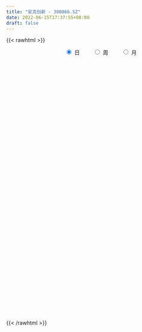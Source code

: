 ```yaml
---
title: "安克创新 - 300866.SZ"
date: 2022-06-15T17:37:55+08:00
draft: false
---
```

{{< rawhtml >}}
    <div style="text-align: center">
        <label style="padding: 1rem;"><input style="margin-right: .5rem" type="radio" name="period" value="D" checked onclick="period_change(this)">日</label>
        <label style="padding: 1rem;"><input style="margin-right: .5rem" type="radio" name="period" value="W" onclick="period_change(this)">周</label>
        <label style="padding: 1rem;"><input style="margin-right: .5rem" type="radio" name="period" value="M" onclick="period_change(this)">月</label>
    </div>
    <div id="chart" style="height: 700px;"></div> 
    <script type="text/javascript">
        const D_v = [217334.54,206199.91,153403.56,106706.2,97484.54,145919.21,87440.03,74354.96,55083.04,54997.67,69907.05,57528.98,47294.06,45687.73,67245.71,58110.73,64987.65,57448.47,83779.74,57881.64,34291.29,28653.77,18803.21,21162.31,21247.62,19975.01,21163.24,16828.45,20322.92,37080.43,23333.05,36520.8,24647.3,25271.97,25709.91,23288.71,18910.69,19501.39,19858.45,18155.44,22657.38,15358.81,22120.16,20905.58,25092.76,24857.01,24766.41,18026.41,21579.97,19132.42,32294.73,22739.65,26022.25,13609.77,19718.0,20040.67,15184.21,10450.82,9209.62,16193.12,9464.85,9330.1,9099.6,20596.11,17216.86,8303.25,8703.0,6765.06,4695.0,6732.8,8341.43,11127.69,7495.34,10655.95,6768.76,8538.0,10031.1,10721.49,10917.49,17086.95,9647.0,12082.57,19340.64,16925.35,21515.75,17047.49,9463.95,22494.7,18319.54,21067.0,20525.96,33294.91,15951.81,16678.69,18923.68,13919.77,13214.23,9061.27,7955.99,13253.98,14562.03,12039.0,10745.75,24881.14,14297.14,8886.03,10550.01,9810.27,10424.75,8490.86,9739.0,6565.41,4559.0,3846.02,6742.62,6202.63,5754.16,4215.98,8025.45,7431.15,20766.52,13724.31,7387.15,4440.57,10700.01,4260.3,5050.15,4412.81,9632.24,10455.98,8175.23,9066.56,8480.24,6853.81,5980.12,5380.78,7190.41,8027.79,9042.79,4720.46,7770.64,5803.8,9583.76,7407.88,7294.82,9804.53,10715.5,16530.05,9582.34,10469.4,8272.86,9015.48,7340.71,7189.9,8108.41,6270.28,4202.22,5162.87,8933.16,3790.96,4794.19,6102.0,4575.32,2922.91,6508.94,7170.18,5398.83,8018.41,12507.48,12285.23,6531.0,6758.04,6947.5,9000.61,5298.08,3061.0,6995.11,3129.0,3883.39,3801.51,5768.44,7806.17,10335.85,9992.22,7127.44,6309.6,6014.8,4429.56,5900.74,3648.02,3846.5,6038.8,8155.56,8633.34,8902.07,6768.02,13082.6,9021.55,7345.97,5185.2,6925.4,7746.46,11231.89,10775.44,12273.99,7964.18,10686.29,12296.04,18136.06,7619.06,9773.49,15868.99,8895.16,15410.57,17505.5,17064.96,11688.75,21690.51,29109.47,16879.72,9924.53,8140.81,12657.13,12487.29,11582.12,12729.9,12354.32,10231.67,9885.51,9146.38,9627.42,9162.21,9484.85,12253.51,18890.54,21212.3,12286.49,23314.88,20560.17,9914.96,7934.58,17618.02,23950.87,11691.07,18553.98,24064.01,16554.63,15998.35,20938.9,27862.6,25252.15,15416.71,17110.45,12550.89,11455.0,14137.05,10817.76,10743.83,17606.85,16850.0,17116.21,18457.17,10245.15,11178.66,14389.41,25833.03,19824.92,9835.29,11863.98,15987.84,12054.89,7809.68,11464.48,6723.0,8038.99,9025.39,5576.43,3846.63,5088.78,7448.97,5472.99,14926.59,12960.89,18142.31,35304.75,24595.6,22898.62,18624.68,9981.59,11325.11,21200.24,12761.39,8258.45,11327.3,15884.62,23737.74,19076.61,28846.21,19616.56,14094.38,48448.6,33730.65,50095.61,119234.33,72710.52,40490.53,52033.06,30795.82,25447.97,26915.53,21339.43,30083.43,23118.87,26842.44,25356.84,46870.3,35919.07,16913.99,18409.42,13159.0,9401.7,14048.12,20991.89,16401.55,16422.7,18457.93,20261.88,19369.16,24595.28,21522.06,26399.18,15684.0,16636.6,23955.27,12536.53,15735.54,18509.07,10652.51,13789.23,9556.79,10442.65,10528.25,6401.65,8593.0,7502.81,13549.38,10905.88,15391.99,8677.51,16660.35,13343.91,10443.13,9551.96,10832.41,17885.66,12808.75,11371.16,8042.7,10808.84,11898.26,14124.93,9793.24,12672.91,16253.38,19436.51,25567.93,15476.43,14655.06,22996.26,23414.41,20240.01,25849.7,29010.65,20898.75,16443.31,18942.0,23245.12,31089.77,31104.8,15849.16,16426.86,20711.81,17243.41,58863.15,40842.2,37716.99,28252.95,27045.82,19693.99,14957.87,16837.1,15726.26,22047.2,18799.16,25113.07,22535.56,17015.7,19772.69,12432.57,16044.36,19027.81,20173.87,19686.47,27939.42,29239.37,20876.38,18254.46,25373.73,21310.15,13258.57,12771.91,34315.52,43520.45,17364.58,15028.54,17731.34,18450.4,22317.87,16863.45,25583.69,28680.53,28012.87,15887.52,15830.7,29060.87,23914.35,23803.82,16906.64,25651.91,27219.1,22439.12,17026.85,18362.25,15324.07,17394.92,22443.91,25078.36]
const D_histogram = [0.0,1.0561823362,-0.0824575125,-1.3288236901,-2.0344479753,-1.2031427403,-0.9937435101,-0.9799148557,-1.2664851814,-1.221185688,-1.9266474537,-2.1844444402,-2.1208246988,-2.3041629726,-1.4595639494,-0.5732178193,0.2456359146,0.7885245643,1.784871079,2.2560895527,2.8820560019,2.6575071439,2.2093580741,1.6554722801,1.1677888836,0.6589877401,0.5909753331,0.3221884818,0.4654972133,0.6626058016,0.755233153,0.963420613,0.6731631673,0.8378582209,1.2535529162,1.3794478864,1.1052745793,1.1818749139,0.7996241233,0.2539273718,0.2694373636,0.3953192922,0.5362933666,0.5147412712,1.1353914783,1.7552104306,2.7585743598,3.3920668904,3.3654180429,4.1433928454,3.3562729252,2.633942604,1.5143856035,0.9445678363,1.2231136702,1.390594712,1.5128894825,1.0583822158,0.4877603616,-0.5167645565,-1.0935800842,-1.7958875329,-2.3508703536,-1.696075971,-1.9969863495,-2.1471523046,-1.9016129932,-1.7433371413,-1.5426099135,-1.1869880713,-0.9805999508,-0.633825734,-0.4742556306,-1.0136644171,-1.3958062594,-1.4379059859,-1.7821418229,-1.8277745016,-1.5386534604,-0.848424402,-0.7585420997,-0.5533415268,-0.8871580417,-1.2680737275,-1.5880051112,-1.6674416574,-1.6558227904,-2.1072721229,-2.429292733,-2.7626440203,-2.4934795527,-2.03442442,-1.5153440125,-0.9224095988,0.346433122,1.2064438629,1.934043241,1.8685669411,1.7653050607,1.8229062767,1.5427516346,1.3505239307,1.3844173009,1.8741951853,1.8143870978,1.919012188,1.1838281261,0.4648215879,-0.0287236448,-0.3850104775,-1.185820005,-1.5728159757,-1.8941881254,-2.0568997662,-1.6946862617,-1.1060153427,-0.416507106,-0.060838003,-0.5340812946,-1.1070903562,-2.3527131794,-2.6250408376,-2.7444232026,-2.5805687057,-2.1959459983,-1.7551161534,-1.5374817671,-1.3783017631,-1.8627634535,-2.2902361609,-2.6575514236,-2.5680938096,-2.0782188512,-1.8899145721,-1.5554063513,-1.2319572731,-0.681975171,-0.4052945653,0.4772065056,0.9434930963,0.7751424977,0.9097701197,1.0937032806,0.9594480819,1.2732535615,1.6864457236,2.2161996458,3.0848571444,3.9314850223,4.5877947875,4.8648899651,4.5653422009,3.785856995,2.8341541394,2.4975969429,1.9363292617,1.2024289744,0.7342912192,0.7459655973,0.476600341,0.4799938335,0.6237192047,0.7296596503,0.7319484846,0.9265819691,0.4527975087,-0.2100027689,-0.9879596062,-2.2692260436,-2.5817216227,-2.7044482993,-2.174243671,-1.7911486812,-1.7447264816,-1.4546757952,-1.3033342965,-0.817594044,-0.4623945881,-0.1861601737,-0.0053847172,0.1877812483,0.2945581346,0.7353124037,1.4250720738,1.5026994152,1.3474275688,0.8878743508,0.5143028365,0.1466636539,-0.0457950643,-0.2414287722,-0.5424804131,-0.6736933382,-0.2554424741,0.2344168563,0.5770195412,1.4002775907,1.8402764094,1.7594398146,1.5527686059,1.1634789365,0.9563661486,1.1835459428,1.2381941788,0.5887027406,0.5574020486,0.2502380382,-0.5167957803,-1.4087882852,-1.9270805573,-2.1629902269,-2.5913463278,-2.6505610769,-2.827915149,-3.1631296314,-2.9968707237,-2.9553340996,-3.1054752787,-3.5701296739,-3.3429868124,-2.9902987735,-2.6854662386,-2.1971258874,-2.1006489042,-2.1071024007,-2.1435737868,-1.5806890566,-1.2698447315,-0.7334293208,-0.1644032583,0.1805424236,0.2784763727,0.1890161709,0.4994538084,1.2186262295,2.1981803567,2.4128274616,1.8198639863,1.9818757507,1.7878534287,1.4993018444,1.9296604311,1.7013122122,1.5232120283,1.7679296261,1.7898288893,1.889566206,1.7452053809,1.0634271302,-0.0054789138,-0.1620426793,-0.4408237988,-0.3804527425,-0.2234007361,-0.1596171837,-0.0960073733,-0.1964426851,-0.2867719086,-0.5108822868,-0.7076522584,-0.9538536295,-1.2025556268,-1.1147675286,-1.1863630942,-0.8344770562,-0.194776684,0.3675917453,0.6137702034,0.5006822982,0.8583455944,1.1170276462,1.269483927,1.3923377794,1.4104425852,1.3070366425,1.0080200882,0.7529384457,0.6187366664,0.3661756089,0.3856007103,0.3815131408,0.6664432726,0.6814703424,0.2920519764,-0.4644955621,-0.8845768521,-0.9382657436,-1.1357927665,-1.2178020045,-1.2247994924,-1.0156967569,-0.9561236049,-0.7972107249,-0.6750827118,-0.3434725333,-0.2545426195,-0.0307931459,0.3136627303,0.5656698609,0.5473972447,1.1156680874,1.4295652632,2.0123126757,3.6659166396,3.7290630395,3.5072242307,3.0561526834,2.5093534776,1.8425358607,1.1497563208,0.6652152864,0.4084687079,0.1353578626,0.0236282554,0.0424650145,0.4656095576,0.463515825,0.1652263414,-0.0181877,-0.3918069672,-0.7192983413,-0.826762888,-0.5226813949,-0.3117190629,-0.0252426202,-0.0944068273,-0.4164621913,-0.6188168889,-0.679882337,-0.851856204,-1.1589698088,-1.3086836307,-1.5084554769,-1.539344699,-1.6532595203,-1.5203794455,-1.5688036803,-1.4905410184,-1.5071629231,-1.4621638343,-1.2518474623,-1.1081822042,-0.9028079433,-0.8295609173,-0.6540919204,-0.3361058933,-0.351214771,-0.3922663946,-0.339956882,-0.0409211002,0.3671809429,0.7269632,0.9848881438,1.0125955991,0.9688280086,1.0156409057,0.9753365301,0.8554296794,0.7001763837,0.5707928933,0.6583876908,0.5421214311,0.4969439732,0.4522486989,0.2215439503,-0.1473441379,-0.3840582048,-0.5839942943,-0.8154370092,-1.0749724933,-1.4407215909,-1.7995323247,-2.05833114,-2.0657932453,-1.9016883606,-1.8800149327,-1.9336170024,-1.7572345644,-1.4093964497,-1.0367619114,-0.7614830789,-0.4692988315,-0.1609822759,0.3318267841,0.5467304391,0.4275178526,0.2624304064,0.4263663092,0.5227569788,0.571843531,0.6186748889,0.4994071594,0.3022055305,0.0792070002,0.1738280971,0.0977717787,0.0435849405,0.0428609383,0.1342989215,0.1239640805,0.1981562154,0.2144118102,0.2357709057,0.0270136084,-0.2385131563,-0.1990506898,-0.1646857673,0.1911662617,0.4652249945,0.569205705,0.7078936106,1.0483519167,1.316349749,1.4465768004,1.4477810284,1.3953858155,1.3242780278,1.2542762072,1.1730149144,1.1992399806,1.1700264877,0.8968842884,0.6898959173,0.4845101428,0.5003895007,0.3868609876,0.4710695237,0.4637676841,0.585420423,0.7425354426,0.7804845279,0.7182764725,0.4557933064,0.3140751865,0.1354244838,-0.0860362897,-0.1157549218]
const D_fast = [0.0,1.3202279202,0.1609736934,-1.4175984068,-2.6318346857,-2.1013151358,-2.1403517831,-2.3715018426,-2.9746934637,-3.2346903923,-4.4218140214,-5.225722118,-5.6923085513,-6.4516875682,-5.9719795323,-5.2289378571,-4.3486751445,-3.6086553538,-2.1660910693,-1.1308502074,0.2156302423,0.6554581702,0.7596486189,0.619630895,0.4238947194,0.0798405109,0.1595719372,-0.0286677937,0.2310152411,0.5937752798,0.8752109195,1.3242535327,1.2022868789,1.5764464876,2.305529412,2.7762863538,2.7784316916,3.1505007546,2.9681559949,2.4859410863,2.568810419,2.7935221706,3.0685695867,3.175702809,4.0802008857,5.1388224457,6.8318299648,8.3133392181,9.1280448812,10.9418678951,10.9938162062,10.929971536,10.1890109364,9.8553351283,10.4396593798,10.9547890995,11.4553062407,11.265394528,10.8167127641,9.6829967069,8.8327861582,7.6815068262,6.5388064171,6.769581807,5.9694248411,5.2824708098,5.0526068729,4.7750484395,4.5901231889,4.6489980133,4.6102361461,4.7985539295,4.8395601252,4.0467352344,3.3156418272,2.9140656042,2.1242943115,1.6217180074,1.5261756836,2.0042986415,1.9045454188,1.97141061,1.4158045847,0.7178704671,0.0009378055,-0.4953591551,-0.8976959857,-1.8759633488,-2.8053071422,-3.8293194345,-4.1835248552,-4.2330758275,-4.0928314231,-3.7304994091,-2.3750484078,-1.2134267012,-0.0023165129,0.3993489226,0.7374133074,1.2507410925,1.3562743591,1.5016776378,1.8816753333,2.840002014,3.233790701,3.8181688381,3.3789418078,2.7761406665,2.2754145226,1.8228750706,0.7256105419,-0.0545894227,-0.8495086039,-1.5264451862,-1.5879032471,-1.2757361638,-0.6903547036,-0.3498951013,-0.9566587166,-1.8064403672,-3.6402414853,-4.5688293528,-5.3743175186,-5.8556051981,-6.0199689903,-6.0179181837,-6.1846542392,-6.3700496759,-7.3202022298,-8.3202339773,-9.351937096,-9.9045029343,-9.9341826888,-10.2183570526,-10.2727004197,-10.2572406598,-9.8777523504,-9.702395386,-8.7005926887,-7.998432824,-7.9729977981,-7.6109276462,-7.1535686652,-7.0479618434,-6.4158429734,-5.5810393804,-4.4972355467,-2.857363762,-1.0278646286,0.7753938335,2.2687115024,3.1104992885,3.2774783312,3.0343140106,3.3221560498,3.244970684,2.8116776403,2.5271126899,2.7252784673,2.5750632962,2.6984552471,2.9981104194,3.2864657776,3.4717417331,3.8980207099,3.5374356266,2.8221346568,1.7971879179,-0.0513850304,-1.0093110152,-1.8081497666,-1.821506056,-1.8861982365,-2.2759576573,-2.3495759196,-2.5240679951,-2.2427262536,-2.0031254448,-1.7734310738,-1.5940017965,-1.353890519,-1.173474099,-0.5488917289,0.4971359596,0.9504381548,1.1320232005,0.8944385703,0.6494427652,0.318469496,0.1145620117,-0.1414288893,-0.5781006335,-0.8777368931,-0.5233466475,0.025116897,0.5119744672,1.6853019143,2.5853698354,2.9443931942,3.125914137,3.0274942017,3.0594729509,3.5825392308,3.9467360116,3.4444202585,3.5524700786,3.3078655778,2.4116328142,1.167443238,0.1673808265,-0.6092763998,-1.6854690826,-2.4073241009,-3.2916569602,-4.4176538505,-5.0006126238,-5.6979095245,-6.6244195234,-7.981606337,-8.5902101786,-8.9850968331,-9.3516308578,-9.4125719785,-9.8412572214,-10.374486318,-10.9468511508,-10.7791386847,-10.7857555425,-10.432697462,-9.9047722141,-9.5146909263,-9.347137884,-9.3893440431,-8.9540429535,-7.9302139751,-6.4011147586,-5.5832607883,-5.7212582671,-5.063777565,-4.8108365299,-4.724562653,-3.8117889586,-3.6148091244,-3.4121063013,-2.7254062969,-2.2560498114,-1.6839209431,-1.3919804231,-1.8079018911,-2.8781776637,-3.075252099,-3.4642391682,-3.4989812975,-3.3977794751,-3.3739002186,-3.3342922516,-3.4838382347,-3.6458604353,-3.9976913852,-4.3713744214,-4.8560391999,-5.4053801038,-5.5962838878,-5.964470227,-5.821203453,-5.2301972518,-4.5759308861,-4.1763098773,-4.1642272079,-3.5919775131,-3.0540385497,-2.5842112872,-2.11327299,-1.7425575379,-1.51920432,-1.5662158521,-1.6330628833,-1.6125804959,-1.7735976512,-1.6577723722,-1.5664816566,-1.1149407066,-0.9295460512,-1.2459514231,-2.1186228521,-2.7598483552,-3.0481036826,-3.5295788971,-3.9160386362,-4.2292359972,-4.2740574509,-4.4535152002,-4.4939050014,-4.5405476662,-4.2948056211,-4.2695113621,-4.053460175,-3.6305886162,-3.2371640203,-3.1185873254,-2.2713994609,-1.6001109693,-0.5142853878,2.0557977359,3.0512098957,3.7061771446,4.0191437682,4.0996829318,3.89349928,3.4881588204,3.1699216076,3.015292206,2.7760208264,2.6701982831,2.6996512958,3.2391982283,3.352983452,3.0960005537,2.9080395872,2.4364685783,1.9291526189,1.6149973502,1.7884084946,1.9214410608,2.2016068485,2.1088409345,1.6826700227,1.3256111028,1.0945750705,0.7096371526,0.1127810955,-0.3641036341,-0.9409893494,-1.3567147464,-1.8839444477,-2.1311592343,-2.5717843892,-2.8661569819,-3.2595696174,-3.5801114872,-3.6827569808,-3.8161372737,-3.8364649986,-3.9706082019,-3.9586621851,-3.7247026314,-3.8276152017,-3.9667334241,-3.9994131319,-3.7106076252,-3.2107103464,-2.6691872892,-2.1650403095,-1.8841839544,-1.6857445428,-1.3850214192,-1.1814916624,-1.0875410932,-1.0677502929,-1.05443556,-0.8022438398,-0.7829797418,-0.7039212064,-0.6355543059,-0.810873067,-1.2165971896,-1.5493258077,-1.8952604708,-2.330562438,-2.8588410455,-3.5847705408,-4.3934643558,-5.1668459561,-5.6907563727,-6.0020735781,-6.4504038835,-6.9874102038,-7.2503364068,-7.2548474046,-7.1414033441,-7.0564952814,-6.8816357418,-6.6135647551,-6.0377989991,-5.6862127344,-5.6985458577,-5.7980257024,-5.5274982222,-5.3004183079,-5.1083708729,-4.9068707929,-4.9012867325,-5.0229369788,-5.226133759,-5.0880556379,-5.1396690116,-5.1829596147,-5.1729683823,-5.0479556687,-5.0272994895,-4.9035683008,-4.8337097535,-4.7534079315,-4.9554118268,-5.2805668806,-5.2908670865,-5.2976736058,-4.8940300114,-4.50366503,-4.2573828932,-3.9417215849,-3.3391752997,-2.7420900301,-2.2502187787,-1.8870692936,-1.5906180526,-1.3306563333,-1.0870891022,-0.8750966663,-0.549061605,-0.285768476,-0.3346896031,-0.369203995,-0.4534622337,-0.3124855007,-0.3292987668,-0.1273228498,-0.0186827683,0.2493250763,0.5920739565,0.8251441738,0.9425052366,0.793970397,0.7307710738,0.585976492,0.343006646,0.2843492835]
const D_slow = [0.0,0.264045584,0.2434312059,-0.0887747166,-0.5973867104,-0.8981723955,-1.146608273,-1.391586987,-1.7082082823,-2.0135047043,-2.4951665677,-3.0412776778,-3.5714838525,-4.1475245956,-4.512415583,-4.6557200378,-4.5943110591,-4.3971799181,-3.9509621483,-3.3869397601,-2.6664257597,-2.0020489737,-1.4497094552,-1.0358413851,-0.7438941642,-0.5791472292,-0.4314033959,-0.3508562755,-0.2344819722,-0.0688305218,0.1199777665,0.3608329197,0.5291237116,0.7385882668,1.0519764958,1.3968384674,1.6731571122,1.9686258407,2.1685318715,2.2320137145,2.2993730554,2.3982028784,2.5322762201,2.6609615379,2.9448094074,3.3836120151,4.073255605,4.9212723276,5.7626268384,6.7984750497,7.637543281,8.296028932,8.6746253329,8.910767292,9.2165457095,9.5641943875,9.9424167582,10.2070123121,10.3289524025,10.1997612634,9.9263662423,9.4773943591,8.8896767707,8.465657778,7.9664111906,7.4296231144,6.9542198661,6.5183855808,6.1327331024,5.8359860846,5.5908360969,5.4323796634,5.3138157558,5.0603996515,4.7114480866,4.3519715902,3.9064361344,3.449492509,3.0648291439,2.8527230434,2.6630875185,2.5247521368,2.3029626264,1.9859441945,1.5889429167,1.1720825023,0.7581268047,0.231308774,-0.3760144092,-1.0666754143,-1.6900453025,-2.1986514075,-2.5774874106,-2.8080898103,-2.7214815298,-2.4198705641,-1.9363597538,-1.4692180185,-1.0278917534,-0.5721651842,-0.1864772755,0.1511537071,0.4972580324,0.9658068287,1.4194036032,1.8991566502,2.1951136817,2.3113190787,2.3041381675,2.2078855481,1.9114305468,1.5182265529,1.0446795216,0.53045458,0.1067830146,-0.1697208211,-0.2738475976,-0.2890570983,-0.422577422,-0.699350011,-1.2875283059,-1.9437885153,-2.6298943159,-3.2750364924,-3.8240229919,-4.2628020303,-4.6471724721,-4.9917479128,-5.4574387762,-6.0299978164,-6.6943856724,-7.3364091248,-7.8559638376,-8.3284424806,-8.7172940684,-9.0252833867,-9.1957771794,-9.2971008207,-9.1777991943,-8.9419259203,-8.7481402958,-8.5206977659,-8.2472719458,-8.0074099253,-7.6890965349,-7.267485104,-6.7134351925,-5.9422209064,-4.9593496509,-3.812400954,-2.5961784627,-1.4548429125,-0.5083786637,0.2001598711,0.8245591069,1.3086414223,1.6092486659,1.7928214707,1.97931287,2.0984629552,2.2184614136,2.3743912148,2.5568061273,2.7397932485,2.9714387408,3.0846381179,3.0321374257,2.7851475242,2.2178410132,1.5724106076,0.8962985327,0.352737615,-0.0950495553,-0.5312311757,-0.8949001245,-1.2207336986,-1.4251322096,-1.5407308566,-1.5872709001,-1.5886170794,-1.5416717673,-1.4680322336,-1.2842041327,-0.9279361142,-0.5522612604,-0.2154043682,0.0065642195,0.1351399286,0.1718058421,0.160357076,0.0999998829,-0.0356202203,-0.2040435549,-0.2679041734,-0.2092999593,-0.065045074,0.2850243236,0.745093426,1.1849533796,1.5731455311,1.8640152652,2.1031068024,2.3989932881,2.7085418328,2.8557175179,2.99506803,3.0576275396,2.9284285945,2.5762315232,2.0944613839,1.5537138271,0.9058772452,0.243236976,-0.4637418113,-1.2545242191,-2.0037419,-2.7425754249,-3.5189442446,-4.4114766631,-5.2472233662,-5.9947980596,-6.6661646192,-7.2154460911,-7.7406083171,-8.2673839173,-8.803277364,-9.1984496282,-9.515910811,-9.6992681412,-9.7403689558,-9.6952333499,-9.6256142567,-9.578360214,-9.4534967619,-9.1488402045,-8.5992951153,-7.9960882499,-7.5411222534,-7.0456533157,-6.5986899585,-6.2238644974,-5.7414493897,-5.3161213366,-4.9353183295,-4.493335923,-4.0458787007,-3.5734871492,-3.1371858039,-2.8713290214,-2.8726987498,-2.9132094197,-3.0234153694,-3.118528555,-3.174378739,-3.2142830349,-3.2382848783,-3.2873955496,-3.3590885267,-3.4868090984,-3.663722163,-3.9021855704,-4.2028244771,-4.4815163592,-4.7781071328,-4.9867263968,-5.0354205678,-4.9435226315,-4.7900800806,-4.6649095061,-4.4503231075,-4.1710661959,-3.8536952142,-3.5056107694,-3.1530001231,-2.8262409624,-2.5742359404,-2.386001329,-2.2313171624,-2.1397732601,-2.0433730825,-1.9479947974,-1.7813839792,-1.6110163936,-1.5380033995,-1.65412729,-1.875271503,-2.109837939,-2.3937861306,-2.6982366317,-3.0044365048,-3.258360694,-3.4973915953,-3.6966942765,-3.8654649544,-3.9513330878,-4.0149687426,-4.0226670291,-3.9442513465,-3.8028338813,-3.6659845701,-3.3870675483,-3.0296762325,-2.5265980635,-1.6101189036,-0.6778531438,0.1989529139,0.9629910848,1.5903294542,2.0509634193,2.3384024995,2.5047063212,2.6068234981,2.6406629638,2.6465700276,2.6571862813,2.7735886707,2.8894676269,2.9307742123,2.9262272873,2.8282755455,2.6484509602,2.4417602382,2.3110898895,2.2331601237,2.2268494687,2.2032477618,2.099132214,1.9444279918,1.7744574075,1.5614933565,1.2717509043,0.9445799966,0.5674661274,0.1826299527,-0.2306849274,-0.6107797888,-1.0029807089,-1.3756159635,-1.7524066943,-2.1179476528,-2.4309095184,-2.7079550695,-2.9336570553,-3.1410472846,-3.3045702647,-3.388596738,-3.4764004308,-3.5744670295,-3.6594562499,-3.669686525,-3.5778912893,-3.3961504893,-3.1499284533,-2.8967795535,-2.6545725514,-2.4006623249,-2.1568281924,-1.9429707726,-1.7679266766,-1.6252284533,-1.4606315306,-1.3251011728,-1.2008651795,-1.0878030048,-1.0324170173,-1.0692530517,-1.1652676029,-1.3112661765,-1.5151254288,-1.7838685521,-2.1440489499,-2.5939320311,-3.1085148161,-3.6249631274,-4.1003852175,-4.5703889507,-5.0537932013,-5.4931018424,-5.8454509549,-6.1046414327,-6.2950122024,-6.4123369103,-6.4525824793,-6.3696257832,-6.2329431735,-6.1260637103,-6.0604561087,-5.9538645314,-5.8231752867,-5.680214404,-5.5255456817,-5.4006938919,-5.3251425093,-5.3053407592,-5.261883735,-5.2374407903,-5.2265445552,-5.2158293206,-5.1822545902,-5.1512635701,-5.1017245162,-5.0481215637,-4.9891788373,-4.9824254352,-5.0420537242,-5.0918163967,-5.1329878385,-5.0851962731,-4.9688900245,-4.8265885982,-4.6496151955,-4.3875272164,-4.0584397791,-3.696795579,-3.3348503219,-2.9860038681,-2.6549343611,-2.3413653093,-2.0481115807,-1.7483015856,-1.4557949637,-1.2315738916,-1.0590999123,-0.9379723765,-0.8128750014,-0.7161597545,-0.5983923735,-0.4824504525,-0.3360953467,-0.1504614861,0.0446596459,0.224228764,0.3381770906,0.4166958873,0.4505520082,0.4290429358,0.4001042053]
const D_data = [['2020-08-24', 130.0, 146.86, 128.0, 168.88],['2020-08-25', 158.0, 163.41, 148.88, 168.99],['2020-08-26', 151.0, 136.1, 135.2, 154.99],['2020-08-27', 134.0, 127.72, 127.19, 135.97],['2020-08-28', 127.0, 127.8, 125.88, 135.78],['2020-08-31', 129.01, 146.0, 128.3, 152.16],['2020-09-01', 143.0, 140.0, 135.2, 144.44],['2020-09-02', 145.0, 137.18, 137.1, 146.5],['2020-09-03', 136.0, 131.55, 128.5, 137.2],['2020-09-04', 131.55, 133.79, 131.55, 138.5],['2020-09-07', 131.0, 121.0, 121.0, 135.55],['2020-09-08', 121.0, 121.95, 114.0, 123.55],['2020-09-09', 118.0, 123.25, 115.3, 126.01],['2020-09-10', 123.3, 117.5, 116.99, 129.4],['2020-09-11', 114.45, 130.05, 114.45, 132.66],['2020-09-14', 129.0, 133.8, 125.99, 135.31],['2020-09-15', 132.0, 136.79, 129.5, 139.73],['2020-09-16', 133.79, 136.8, 131.3, 140.19],['2020-09-17', 135.01, 147.1, 133.88, 150.5],['2020-09-18', 143.8, 145.6, 143.51, 152.16],['2020-09-21', 145.87, 152.15, 141.89, 153.19],['2020-09-22', 148.74, 144.47, 139.66, 150.41],['2020-09-23', 145.0, 141.55, 141.05, 146.47],['2020-09-24', 141.5, 138.88, 137.0, 144.9],['2020-09-25', 140.0, 137.89, 137.33, 144.58],['2020-09-28', 139.99, 135.56, 133.11, 141.9],['2020-09-29', 136.18, 139.95, 134.0, 141.68],['2020-09-30', 139.0, 136.83, 134.12, 139.52],['2020-10-09', 139.97, 141.93, 138.05, 144.44],['2020-10-12', 140.84, 143.96, 136.23, 144.88],['2020-10-13', 142.78, 144.01, 141.0, 144.79],['2020-10-14', 150.0, 147.0, 145.45, 158.0],['2020-10-15', 144.36, 141.25, 139.9, 146.88],['2020-10-16', 141.97, 147.31, 141.93, 152.97],['2020-10-19', 152.0, 153.0, 150.06, 156.56],['2020-10-20', 152.43, 152.07, 149.0, 154.0],['2020-10-21', 152.0, 147.87, 146.08, 155.37],['2020-10-22', 146.81, 152.91, 145.0, 154.0],['2020-10-23', 152.0, 147.42, 146.2, 154.98],['2020-10-26', 145.0, 143.59, 136.58, 145.55],['2020-10-27', 141.01, 149.72, 139.62, 151.99],['2020-10-28', 149.99, 152.09, 146.26, 152.44],['2020-10-29', 150.01, 153.73, 149.6, 156.38],['2020-10-30', 153.81, 152.81, 152.31, 163.02],['2020-11-02', 152.91, 163.55, 152.4, 165.0],['2020-11-03', 165.0, 168.52, 159.55, 171.99],['2020-11-04', 166.42, 180.08, 164.0, 186.5],['2020-11-05', 180.08, 183.0, 178.0, 185.45],['2020-11-06', 181.3, 179.85, 176.88, 188.43],['2020-11-09', 181.88, 195.89, 181.8, 195.99],['2020-11-10', 194.0, 180.29, 175.0, 194.0],['2020-11-11', 178.34, 180.55, 178.34, 186.4],['2020-11-12', 180.17, 173.45, 171.51, 183.33],['2020-11-13', 172.01, 178.0, 171.02, 181.0],['2020-11-16', 180.1, 190.01, 178.8, 193.34],['2020-11-17', 190.03, 192.22, 182.51, 194.58],['2020-11-18', 191.21, 195.0, 186.73, 199.9],['2020-11-19', 190.59, 189.34, 185.8, 194.0],['2020-11-20', 187.53, 187.19, 185.3, 194.0],['2020-11-23', 187.28, 178.93, 177.25, 188.6],['2020-11-24', 178.03, 180.79, 176.59, 181.27],['2020-11-25', 180.0, 175.97, 173.86, 182.46],['2020-11-26', 175.01, 174.05, 171.3, 178.09],['2020-11-27', 175.54, 189.1, 174.0, 191.67],['2020-11-30', 187.12, 177.77, 174.5, 188.0],['2020-12-01', 175.0, 177.87, 174.69, 179.97],['2020-12-02', 177.79, 182.49, 175.68, 183.52],['2020-12-03', 180.0, 181.99, 179.58, 186.99],['2020-12-04', 182.0, 183.08, 178.61, 184.73],['2020-12-07', 183.08, 186.29, 182.06, 188.52],['2020-12-08', 186.0, 185.89, 185.38, 190.59],['2020-12-09', 185.58, 189.29, 184.11, 194.78],['2020-12-10', 187.01, 188.64, 183.8, 192.99],['2020-12-11', 189.01, 178.99, 176.0, 190.0],['2020-12-14', 179.61, 178.19, 175.0, 180.64],['2020-12-15', 180.0, 180.81, 179.0, 187.0],['2020-12-16', 180.29, 175.27, 174.21, 180.81],['2020-12-17', 175.01, 177.03, 174.3, 178.36],['2020-12-18', 177.03, 181.0, 174.02, 184.99],['2020-12-21', 180.01, 188.15, 179.21, 191.85],['2020-12-22', 190.0, 182.49, 181.98, 191.25],['2020-12-23', 181.07, 184.58, 181.07, 187.0],['2020-12-24', 184.65, 177.24, 175.99, 192.78],['2020-12-25', 176.02, 174.15, 172.15, 179.89],['2020-12-28', 177.84, 172.12, 171.66, 186.81],['2020-12-29', 171.07, 172.94, 162.0, 179.0],['2020-12-30', 172.63, 172.7, 169.13, 174.0],['2020-12-31', 173.93, 164.26, 162.2, 174.0],['2021-01-04', 163.48, 161.95, 160.0, 166.55],['2021-01-05', 161.0, 157.84, 156.43, 161.0],['2021-01-06', 159.0, 162.91, 157.0, 165.97],['2021-01-07', 163.89, 165.17, 157.95, 166.29],['2021-01-08', 164.0, 166.81, 160.01, 168.68],['2021-01-11', 167.03, 169.39, 163.86, 171.0],['2021-01-12', 168.42, 182.29, 167.01, 182.82],['2021-01-13', 181.88, 183.2, 176.88, 186.78],['2021-01-14', 180.0, 186.8, 176.37, 187.79],['2021-01-15', 185.94, 179.94, 179.5, 186.55],['2021-01-18', 179.42, 180.29, 176.6, 182.67],['2021-01-19', 179.06, 183.51, 179.06, 188.58],['2021-01-20', 183.1, 179.97, 177.18, 184.04],['2021-01-21', 178.9, 180.95, 174.6, 181.87],['2021-01-22', 180.7, 184.5, 177.0, 184.98],['2021-01-25', 182.5, 193.05, 182.0, 205.0],['2021-01-26', 192.72, 188.98, 185.6, 195.96],['2021-01-27', 188.0, 192.9, 187.2, 193.49],['2021-01-28', 189.98, 182.2, 182.0, 190.73],['2021-01-29', 184.0, 179.44, 178.65, 185.5],['2021-02-01', 178.53, 179.48, 173.02, 180.9],['2021-02-02', 181.0, 179.05, 176.85, 185.0],['2021-02-03', 179.05, 170.0, 170.0, 179.1],['2021-02-04', 168.05, 171.1, 167.0, 172.0],['2021-02-05', 172.0, 168.79, 167.0, 172.58],['2021-02-08', 169.81, 167.99, 163.51, 171.0],['2021-02-09', 167.5, 173.65, 167.01, 176.01],['2021-02-10', 174.0, 177.94, 172.66, 179.48],['2021-02-18', 179.01, 182.03, 177.04, 184.5],['2021-02-19', 181.49, 180.45, 176.12, 184.72],['2021-02-22', 179.17, 169.45, 168.8, 180.0],['2021-02-23', 160.02, 164.62, 160.02, 167.99],['2021-02-24', 164.0, 149.72, 148.5, 164.0],['2021-02-25', 149.96, 155.57, 147.96, 157.02],['2021-02-26', 154.0, 153.94, 149.21, 155.0],['2021-03-01', 154.94, 155.05, 151.0, 156.04],['2021-03-02', 157.48, 156.88, 155.22, 163.45],['2021-03-03', 159.09, 157.66, 156.0, 159.09],['2021-03-04', 156.18, 154.69, 153.5, 157.88],['2021-03-05', 152.99, 153.12, 150.13, 156.64],['2021-03-08', 153.12, 142.12, 142.02, 153.12],['2021-03-09', 142.1, 137.87, 134.0, 142.1],['2021-03-10', 138.06, 133.57, 131.1, 141.0],['2021-03-11', 133.57, 135.44, 130.61, 135.68],['2021-03-12', 135.1, 139.08, 133.52, 140.98],['2021-03-15', 138.0, 134.39, 133.47, 141.11],['2021-03-16', 136.93, 135.04, 134.4, 139.87],['2021-03-17', 134.02, 134.3, 133.51, 137.19],['2021-03-18', 134.31, 137.44, 133.75, 139.48],['2021-03-19', 135.15, 134.5, 134.5, 139.93],['2021-03-22', 136.99, 143.95, 136.01, 144.35],['2021-03-23', 143.45, 141.67, 140.68, 146.75],['2021-03-24', 140.11, 133.95, 132.36, 142.6],['2021-03-25', 132.53, 137.1, 131.6, 140.0],['2021-03-26', 136.18, 138.19, 136.0, 141.78],['2021-03-29', 139.9, 134.0, 133.47, 139.96],['2021-03-30', 134.18, 139.88, 133.51, 140.68],['2021-03-31', 141.28, 143.22, 136.5, 145.0],['2021-04-01', 142.27, 147.81, 142.27, 153.13],['2021-04-02', 148.09, 157.08, 147.91, 159.1],['2021-04-06', 159.12, 163.5, 156.28, 164.5],['2021-04-07', 160.9, 167.99, 157.0, 169.6],['2021-04-08', 167.34, 169.11, 165.47, 173.58],['2021-04-09', 168.0, 165.32, 164.0, 172.79],['2021-04-12', 164.49, 159.59, 158.5, 167.55],['2021-04-13', 162.0, 155.37, 154.5, 163.91],['2021-04-14', 155.26, 161.8, 155.26, 165.49],['2021-04-15', 161.9, 158.48, 154.0, 162.88],['2021-04-16', 157.85, 154.27, 153.5, 158.46],['2021-04-19', 154.17, 155.36, 153.22, 157.82],['2021-04-20', 154.3, 161.0, 153.71, 163.5],['2021-04-21', 159.2, 157.56, 156.23, 159.42],['2021-04-22', 158.77, 160.95, 157.35, 163.5],['2021-04-23', 160.11, 163.88, 160.0, 165.0],['2021-04-26', 162.61, 164.98, 162.01, 166.99],['2021-04-27', 163.51, 164.94, 161.57, 166.08],['2021-04-28', 164.67, 168.96, 160.0, 170.0],['2021-04-29', 169.89, 160.81, 159.02, 169.9],['2021-04-30', 159.95, 155.89, 153.75, 161.45],['2021-05-06', 155.0, 150.47, 144.03, 155.0],['2021-05-07', 149.8, 137.62, 136.8, 150.8],['2021-05-10', 138.59, 143.76, 138.59, 147.5],['2021-05-11', 143.41, 143.01, 140.51, 145.99],['2021-05-12', 143.03, 150.43, 143.03, 151.62],['2021-05-13', 151.03, 149.49, 144.5, 151.04],['2021-05-14', 148.48, 144.97, 142.83, 149.0],['2021-05-17', 144.0, 147.55, 142.99, 149.5],['2021-05-18', 147.66, 145.75, 145.0, 148.43],['2021-05-19', 146.0, 150.63, 144.42, 152.5],['2021-05-20', 151.0, 150.55, 148.8, 152.82],['2021-05-21', 150.56, 150.79, 149.3, 154.92],['2021-05-24', 150.79, 150.53, 146.53, 151.69],['2021-05-25', 150.53, 151.55, 149.32, 152.5],['2021-05-26', 151.99, 151.26, 150.88, 159.99],['2021-05-27', 152.82, 157.15, 151.5, 159.99],['2021-05-28', 156.21, 164.05, 155.32, 165.74],['2021-05-31', 166.0, 159.53, 157.2, 166.01],['2021-06-01', 158.36, 157.49, 154.8, 159.56],['2021-06-02', 157.48, 152.89, 151.34, 157.58],['2021-06-03', 152.04, 152.28, 150.55, 155.0],['2021-06-04', 152.35, 150.63, 149.85, 153.69],['2021-06-07', 150.63, 151.37, 150.0, 153.72],['2021-06-08', 151.05, 150.18, 149.0, 153.6],['2021-06-09', 150.25, 147.2, 145.3, 152.38],['2021-06-10', 147.0, 147.65, 145.28, 148.58],['2021-06-11', 147.64, 154.91, 147.0, 155.19],['2021-06-15', 154.53, 158.23, 152.0, 160.0],['2021-06-16', 158.78, 158.95, 156.02, 161.56],['2021-06-17', 158.61, 168.95, 156.63, 171.8],['2021-06-18', 168.16, 168.95, 164.36, 172.47],['2021-06-21', 167.8, 164.98, 163.33, 168.76],['2021-06-22', 165.98, 164.15, 163.11, 166.96],['2021-06-23', 164.52, 161.58, 159.96, 167.55],['2021-06-24', 161.0, 163.38, 160.47, 168.4],['2021-06-25', 166.17, 170.06, 165.37, 172.98],['2021-06-28', 172.84, 170.0, 169.51, 178.78],['2021-06-29', 169.0, 160.69, 159.62, 171.58],['2021-06-30', 160.69, 167.47, 160.69, 169.84],['2021-07-01', 167.0, 163.85, 162.0, 174.0],['2021-07-02', 162.23, 155.49, 153.8, 162.48],['2021-07-05', 154.38, 149.04, 146.36, 154.38],['2021-07-06', 149.04, 148.89, 147.03, 152.95],['2021-07-07', 144.1, 149.0, 144.1, 149.94],['2021-07-08', 149.0, 143.05, 141.22, 151.13],['2021-07-09', 144.9, 144.33, 141.9, 147.44],['2021-07-12', 143.13, 139.99, 138.86, 144.33],['2021-07-13', 139.0, 134.09, 133.81, 142.9],['2021-07-14', 133.8, 137.21, 130.0, 137.59],['2021-07-15', 136.32, 133.48, 132.29, 138.4],['2021-07-16', 133.01, 127.9, 125.51, 133.33],['2021-07-19', 127.8, 119.04, 116.66, 127.8],['2021-07-20', 118.01, 123.6, 117.57, 125.58],['2021-07-21', 125.18, 123.4, 122.41, 127.11],['2021-07-22', 124.01, 121.4, 120.26, 124.11],['2021-07-23', 121.56, 122.9, 120.55, 124.23],['2021-07-26', 121.7, 116.78, 115.39, 122.02],['2021-07-27', 116.89, 112.9, 112.25, 120.57],['2021-07-28', 111.13, 109.48, 104.0, 114.93],['2021-07-29', 111.0, 115.64, 110.0, 116.8],['2021-07-30', 115.65, 112.37, 110.0, 116.9],['2021-08-02', 111.92, 115.32, 110.32, 116.7],['2021-08-03', 113.99, 116.98, 112.8, 117.55],['2021-08-04', 116.28, 115.27, 113.38, 118.45],['2021-08-05', 115.27, 112.18, 111.15, 115.27],['2021-08-06', 112.17, 108.67, 107.53, 112.17],['2021-08-09', 110.11, 113.2, 106.2, 114.35],['2021-08-10', 113.01, 120.48, 112.17, 122.66],['2021-08-11', 120.48, 128.46, 119.5, 129.7],['2021-08-12', 128.78, 122.78, 122.4, 129.75],['2021-08-13', 121.9, 112.22, 111.18, 123.63],['2021-08-16', 111.81, 121.0, 111.81, 126.22],['2021-08-17', 120.02, 116.99, 116.0, 120.92],['2021-08-18', 116.01, 114.9, 112.2, 117.56],['2021-08-19', 115.87, 124.82, 115.86, 125.0],['2021-08-20', 123.25, 117.78, 117.24, 123.25],['2021-08-23', 116.55, 117.87, 113.11, 120.47],['2021-08-24', 118.3, 124.0, 117.08, 127.5],['2021-08-25', 122.82, 122.75, 120.12, 129.48],['2021-08-26', 124.03, 124.99, 120.5, 128.56],['2021-08-27', 124.59, 122.79, 121.5, 127.6],['2021-08-30', 123.5, 114.51, 113.89, 123.98],['2021-08-31', 114.5, 104.92, 104.3, 116.0],['2021-09-01', 105.37, 112.55, 105.37, 114.95],['2021-09-02', 112.93, 109.17, 107.68, 113.99],['2021-09-03', 109.01, 112.06, 107.13, 113.96],['2021-09-06', 112.08, 113.17, 109.2, 114.35],['2021-09-07', 113.19, 111.99, 111.49, 114.68],['2021-09-08', 111.99, 111.77, 109.6, 114.14],['2021-09-09', 111.77, 109.03, 108.8, 111.77],['2021-09-10', 109.68, 107.97, 107.8, 110.5],['2021-09-13', 108.01, 104.63, 104.12, 108.2],['2021-09-14', 105.27, 102.83, 102.8, 107.4],['2021-09-15', 103.5, 99.8, 98.88, 103.92],['2021-09-16', 99.87, 96.98, 96.98, 100.39],['2021-09-17', 96.89, 99.21, 96.55, 99.86],['2021-09-22', 99.19, 95.67, 95.38, 99.19],['2021-09-23', 95.77, 100.23, 95.77, 101.95],['2021-09-24', 100.23, 105.4, 97.7, 107.6],['2021-09-27', 107.0, 107.05, 105.39, 109.66],['2021-09-28', 107.0, 104.98, 104.5, 108.9],['2021-09-29', 103.1, 100.61, 100.6, 105.05],['2021-09-30', 102.14, 107.07, 101.0, 107.88],['2021-10-08', 107.88, 107.68, 107.37, 110.88],['2021-10-11', 107.04, 107.85, 106.3, 109.33],['2021-10-12', 107.72, 108.77, 105.39, 109.99],['2021-10-13', 108.21, 108.49, 107.0, 109.58],['2021-10-14', 108.15, 107.4, 105.9, 108.88],['2021-10-15', 108.4, 104.4, 103.68, 108.4],['2021-10-18', 105.07, 103.8, 102.43, 105.07],['2021-10-19', 104.12, 104.48, 103.21, 105.5],['2021-10-20', 103.85, 102.03, 101.5, 105.42],['2021-10-21', 102.83, 104.81, 101.8, 105.97],['2021-10-22', 103.87, 104.58, 102.01, 105.2],['2021-10-25', 105.25, 109.12, 102.0, 110.0],['2021-10-26', 108.59, 106.85, 105.94, 110.6],['2021-10-27', 106.83, 100.93, 100.58, 107.16],['2021-10-28', 100.0, 92.92, 90.9, 100.0],['2021-10-29', 92.66, 93.15, 91.05, 95.32],['2021-11-01', 94.35, 95.44, 92.88, 97.45],['2021-11-02', 95.46, 91.8, 91.29, 97.28],['2021-11-03', 93.18, 91.18, 90.55, 93.4],['2021-11-04', 91.18, 90.49, 90.0, 92.7],['2021-11-05', 90.88, 92.4, 90.5, 94.0],['2021-11-08', 92.5, 89.98, 89.55, 92.63],['2021-11-09', 90.0, 90.6, 89.4, 90.91],['2021-11-10', 90.5, 89.77, 88.38, 91.38],['2021-11-11', 89.7, 92.66, 89.11, 93.13],['2021-11-12', 92.58, 89.95, 89.05, 92.58],['2021-11-15', 89.91, 91.8, 89.53, 92.46],['2021-11-16', 92.91, 94.4, 91.52, 95.76],['2021-11-17', 93.99, 94.66, 93.01, 95.79],['2021-11-18', 95.0, 91.82, 91.5, 95.0],['2021-11-19', 91.5, 100.83, 91.05, 104.04],['2021-11-22', 101.8, 100.6, 98.5, 104.95],['2021-11-23', 99.71, 107.39, 99.66, 108.88],['2021-11-24', 109.35, 128.87, 109.3, 128.87],['2021-11-25', 127.35, 116.4, 116.1, 128.0],['2021-11-26', 116.39, 115.27, 114.9, 120.9],['2021-11-29', 112.88, 113.29, 108.55, 114.6],['2021-11-30', 112.84, 111.8, 110.28, 114.46],['2021-12-01', 112.52, 109.01, 108.55, 114.32],['2021-12-02', 109.0, 106.51, 105.02, 110.53],['2021-12-03', 106.97, 107.0, 104.71, 107.94],['2021-12-06', 107.49, 108.64, 105.1, 111.89],['2021-12-07', 108.28, 107.59, 104.28, 109.5],['2021-12-08', 108.01, 109.01, 107.2, 111.0],['2021-12-09', 109.07, 110.8, 108.0, 112.85],['2021-12-10', 111.0, 117.66, 110.0, 118.8],['2021-12-13', 117.68, 114.25, 111.0, 117.86],['2021-12-14', 112.28, 110.39, 109.25, 113.5],['2021-12-15', 111.0, 111.0, 107.0, 111.0],['2021-12-16', 110.19, 107.35, 107.28, 111.97],['2021-12-17', 107.35, 105.97, 105.0, 107.35],['2021-12-20', 105.3, 107.29, 105.3, 108.63],['2021-12-21', 107.28, 112.78, 106.7, 113.68],['2021-12-22', 113.1, 113.0, 110.69, 114.2],['2021-12-23', 113.85, 115.48, 112.6, 115.51],['2021-12-24', 116.79, 111.88, 110.71, 117.45],['2021-12-27', 111.82, 107.75, 107.26, 112.97],['2021-12-28', 108.85, 107.7, 105.44, 111.0],['2021-12-29', 107.38, 108.5, 106.58, 110.0],['2021-12-30', 108.6, 106.1, 105.29, 109.05],['2021-12-31', 106.11, 102.5, 100.8, 106.95],['2022-01-04', 101.8, 102.4, 101.04, 103.94],['2022-01-05', 102.08, 99.8, 98.8, 103.05],['2022-01-06', 99.33, 100.12, 96.1, 102.12],['2022-01-07', 99.8, 97.4, 97.06, 100.06],['2022-01-10', 96.75, 99.21, 95.16, 99.64],['2022-01-11', 99.5, 95.81, 95.5, 99.5],['2022-01-12', 96.42, 96.08, 95.51, 97.55],['2022-01-13', 96.58, 93.63, 93.63, 96.58],['2022-01-14', 93.5, 93.01, 93.01, 94.88],['2022-01-17', 93.01, 94.36, 93.01, 95.5],['2022-01-18', 94.8, 93.17, 92.66, 95.0],['2022-01-19', 93.0, 93.68, 92.7, 93.98],['2022-01-20', 93.0, 91.65, 91.3, 93.85],['2022-01-21', 92.11, 92.55, 90.95, 93.46],['2022-01-24', 91.8, 94.8, 89.78, 94.89],['2022-01-25', 93.48, 90.68, 90.61, 94.8],['2022-01-26', 90.68, 89.4, 88.46, 91.68],['2022-01-27', 89.96, 89.79, 88.6, 90.58],['2022-01-28', 89.89, 93.16, 89.89, 95.0],['2022-02-07', 94.99, 96.06, 94.0, 97.99],['2022-02-08', 96.04, 97.48, 95.11, 97.49],['2022-02-09', 97.46, 98.1, 95.62, 98.1],['2022-02-10', 97.8, 96.36, 94.55, 97.8],['2022-02-11', 95.59, 95.82, 95.53, 99.51],['2022-02-14', 95.31, 97.4, 94.4, 98.79],['2022-02-15', 97.41, 96.8, 96.5, 98.5],['2022-02-16', 97.33, 95.81, 95.55, 97.35],['2022-02-17', 96.03, 94.98, 94.0, 96.48],['2022-02-18', 94.66, 94.8, 93.52, 95.88],['2022-02-21', 94.82, 97.68, 94.4, 97.98],['2022-02-22', 97.01, 95.33, 94.77, 97.07],['2022-02-23', 95.8, 96.02, 95.46, 97.25],['2022-02-24', 96.0, 96.0, 94.0, 98.48],['2022-02-25', 97.0, 93.04, 92.88, 98.3],['2022-02-28', 93.04, 89.56, 89.18, 94.14],['2022-03-01', 90.36, 89.2, 88.76, 90.49],['2022-03-02', 89.07, 87.91, 87.2, 89.07],['2022-03-03', 88.36, 85.58, 84.88, 88.77],['2022-03-04', 84.7, 82.9, 82.0, 85.56],['2022-03-07', 82.0, 78.58, 78.16, 82.33],['2022-03-08', 78.89, 75.06, 74.31, 79.98],['2022-03-09', 75.06, 72.68, 69.8, 75.5],['2022-03-10', 74.05, 72.97, 72.26, 74.98],['2022-03-11', 71.96, 73.4, 70.01, 73.57],['2022-03-14', 72.39, 69.98, 69.91, 73.38],['2022-03-15', 69.69, 66.73, 66.45, 69.69],['2022-03-16', 67.67, 67.71, 63.8, 68.3],['2022-03-17', 68.2, 69.2, 68.2, 70.0],['2022-03-18', 69.0, 69.63, 67.91, 69.78],['2022-03-21', 69.55, 68.56, 68.09, 69.98],['2022-03-22', 68.4, 68.91, 67.07, 70.23],['2022-03-23', 68.83, 69.57, 68.01, 69.61],['2022-03-24', 69.92, 73.21, 69.58, 75.48],['2022-03-25', 72.1, 71.1, 70.65, 75.87],['2022-03-28', 69.8, 66.68, 65.9, 69.99],['2022-03-29', 66.71, 64.74, 64.41, 67.4],['2022-03-30', 64.76, 68.28, 64.76, 68.35],['2022-03-31', 68.02, 67.68, 67.01, 69.12],['2022-04-01', 67.4, 67.1, 66.4, 67.77],['2022-04-06', 67.44, 67.01, 65.61, 67.55],['2022-04-07', 67.01, 64.4, 64.29, 67.2],['2022-04-08', 64.3, 62.12, 61.39, 64.64],['2022-04-11', 61.59, 60.05, 59.55, 62.0],['2022-04-12', 61.24, 63.03, 60.49, 63.16],['2022-04-13', 63.0, 60.3, 60.27, 63.0],['2022-04-14', 60.98, 59.53, 59.18, 61.68],['2022-04-15', 59.0, 59.34, 57.53, 59.84],['2022-04-18', 58.7, 60.07, 58.2, 60.55],['2022-04-19', 60.08, 58.38, 57.98, 60.85],['2022-04-20', 58.17, 59.01, 58.17, 60.53],['2022-04-21', 58.56, 57.97, 57.5, 60.79],['2022-04-22', 57.67, 57.6, 55.8, 58.55],['2022-04-25', 56.85, 53.6, 53.6, 57.49],['2022-04-26', 53.13, 50.8, 50.71, 54.12],['2022-04-27', 50.01, 53.11, 49.69, 53.21],['2022-04-28', 53.62, 52.37, 51.46, 53.97],['2022-04-29', 52.99, 56.74, 52.51, 57.28],['2022-05-05', 57.19, 56.97, 56.22, 58.4],['2022-05-06', 55.08, 55.58, 54.51, 56.5],['2022-05-09', 55.4, 56.51, 55.08, 57.35],['2022-05-10', 55.37, 60.4, 55.25, 60.89],['2022-05-11', 62.1, 61.49, 61.35, 65.08],['2022-05-12', 61.13, 61.4, 60.07, 62.25],['2022-05-13', 61.25, 60.8, 60.1, 62.7],['2022-05-16', 61.17, 60.68, 60.3, 63.49],['2022-05-17', 60.19, 60.8, 59.29, 61.03],['2022-05-18', 60.29, 61.11, 59.16, 62.18],['2022-05-19', 59.31, 61.22, 58.85, 61.55],['2022-05-20', 61.72, 63.1, 60.36, 64.39],['2022-05-23', 65.06, 63.12, 62.45, 66.0],['2022-05-24', 62.5, 59.88, 59.63, 63.72],['2022-05-25', 59.88, 59.88, 58.15, 60.44],['2022-05-26', 60.0, 59.11, 58.36, 60.5],['2022-05-27', 60.03, 61.64, 59.4, 63.5],['2022-05-30', 61.71, 60.0, 59.05, 61.95],['2022-05-31', 60.26, 62.65, 59.12, 62.88],['2022-06-01', 62.3, 62.01, 61.73, 62.75],['2022-06-02', 61.82, 64.3, 60.53, 64.7],['2022-06-06', 64.22, 66.0, 63.54, 66.21],['2022-06-07', 65.45, 65.64, 64.24, 66.65],['2022-06-08', 66.16, 64.94, 63.85, 66.45],['2022-06-09', 65.2, 62.06, 62.0, 65.2],['2022-06-10', 62.03, 62.84, 61.36, 63.2],['2022-06-13', 62.71, 61.75, 60.81, 63.28],['2022-06-14', 61.0, 60.21, 58.47, 61.0],['2022-06-15', 60.5, 61.91, 60.5, 63.34]]
const W_v = [781128.75,417794.91,287663.53,322208.23,124158.2,57966.7,20322.92,146853.55,107269.15,99197.37,114322.56,113798.82,74603.32,64683.78,45683.17,44353.21,46976.84,75082.51,70521.89,109159.22,71797.64,58556.75,68424.59,39779.02,16791.27,9970.14,57334.58,28863.84,45810.25,33432.91,36921.45,51752.78,37340.08,33111.52,28783.18,26576.18,20525.89,41522.38,22366.58,37704.19,29782.14,30322.22,37774.24,38434.92,53995.94,60292.76,83360.29,76711.66,59385.3,47306.37,87957.72,79978.6,86862.04,106580.81,59704.53,80275.38,51401.1,57512.03,12054.89,43061.54,27433.8,105930.14,84030.24,71969.5,130082.36,316261.64,156531.81,152271.88,93803.18,86322.19,112147.56,68812.4,68243.14,43468.36,65185.11,62057.07,54929.71,72280.97,102110.09,112442.42,120230.85,154087.43,127667.62,54610.56,103236.18,87365.08,121683.36,34568.72,123001.0,100946.75,117472.49,90276.72,100371.39,64917.19]
const W_histogram = [0.0,0.3822678063,0.3622774231,1.3214243602,1.3565848795,1.2320609732,1.4042864044,1.7681485227,1.892701494,2.193374271,3.9653270443,4.7138308334,5.4754220558,5.7282201704,5.1297346807,4.1405311063,3.3381393333,2.1218674846,0.5111007396,-0.4697618735,-0.3281327754,-0.0365415483,-0.2800852983,-1.2023766886,-1.2354157083,-1.1302901352,-2.7934889725,-3.8320089507,-5.259486981,-6.2402230914,-6.3475434032,-4.9173018798,-3.2667726037,-2.7882918034,-1.7446830201,-1.5207850599,-2.4749824715,-2.476917101,-1.973886081,-0.7014197877,-0.7144477502,-0.4013146403,0.723610032,1.4715678717,0.9400260484,-0.1501413509,-1.8692729482,-3.158811052,-4.45720067,-5.2470410106,-5.20209065,-4.4961359016,-3.437735835,-3.2105676845,-3.0852413042,-3.3213137896,-2.8098847526,-2.1387977428,-1.4655916698,-1.0712583161,-0.649137855,-0.9711727858,-1.0589621477,-1.101405301,-0.2600016051,1.3190558804,1.8253781274,2.8366964304,2.67873131,2.913248298,2.3990597379,1.7102233178,0.9894435424,0.5349750344,0.3383148436,0.4436082864,0.496780685,0.4661399028,-0.1512815668,-1.0629314437,-1.7431099437,-1.9041731295,-2.0761643203,-2.3037982226,-2.4087252706,-2.3593812478,-2.1543927506,-1.8768301501,-1.1568954271,-0.3811413754,0.1498471232,0.7621732635,1.1287151919,1.3532403958]
const W_fast = [0.0,0.4778347578,0.5484137304,1.8379167576,2.2122234967,2.3957148337,2.919011866,3.724911115,4.3226394598,5.1716558045,7.9349403389,9.8619018364,11.9923485727,13.6772017299,14.3611499104,14.4070791126,14.4392221728,13.7534171953,12.2704256352,11.1721225538,11.231718458,11.514174298,11.2006092234,9.977723661,9.6358307142,9.4583837535,7.0968126731,5.1002904571,2.3579406816,-0.1828512016,-1.8770573642,-1.6761413108,-0.8423051856,-1.0608973362,-0.4534593078,-0.6097576126,-2.1827006421,-2.8038645468,-2.7943050471,-1.6971937007,-1.8888336008,-1.6760291509,-0.3702019706,0.745647837,0.4491125258,-0.6785902112,-2.8650400455,-4.9442809123,-7.3569706979,-9.4585712911,-10.7141435931,-11.13222282,-10.9332567121,-11.5087304827,-12.1547144286,-13.2211153613,-13.4121575124,-13.2757699384,-12.9689617828,-12.8424430081,-12.5826070108,-13.1474351381,-13.4999650368,-13.8177595155,-13.0413562208,-11.1325347652,-10.1698679864,-8.4493755758,-7.9376578686,-6.9748288061,-6.8892524317,-7.1505330224,-7.6239519122,-7.9446766617,-8.0567581416,-7.8405626271,-7.6631950573,-7.5773008638,-8.2325427251,-9.4099254629,-10.5258814488,-11.162987917,-11.8540201878,-12.6576036458,-13.3647120114,-13.9052133007,-14.2388229911,-14.4304679281,-13.9997570619,-13.3192883541,-12.7508380747,-11.9479686185,-11.2992478921,-10.7364125893]
const W_slow = [0.0,0.0955669516,0.1861363073,0.5164923974,0.8556386173,1.1636538605,1.5147254616,1.9567625923,2.4299379658,2.9782815336,3.9696132946,5.148071003,6.5169265169,7.9489815595,9.2314152297,10.2665480063,11.1010828396,11.6315497107,11.7593248956,11.6418844272,11.5598512334,11.5507158463,11.4806945217,11.1801003496,10.8712464225,10.5886738887,9.8903016456,8.9322994079,7.6174276626,6.0573718898,4.470486039,3.241160569,2.4244674181,1.7273944673,1.2912237122,0.9110274473,0.2922818294,-0.3269474459,-0.8204189661,-0.995773913,-1.1743858506,-1.2747145107,-1.0938120026,-0.7259200347,-0.4909135226,-0.5284488603,-0.9957670974,-1.7854698604,-2.8997700279,-4.2115302805,-5.512052943,-6.6360869184,-7.4955208772,-8.2981627983,-9.0694731243,-9.8998015717,-10.6022727599,-11.1369721956,-11.503370113,-11.7711846921,-11.9334691558,-12.1762623523,-12.4410028892,-12.7163542144,-12.7813546157,-12.4515906456,-11.9952461138,-11.2860720062,-10.6163891787,-9.8880771042,-9.2883121697,-8.8607563402,-8.6133954546,-8.479651696,-8.3950729851,-8.2841709135,-8.1599757423,-8.0434407666,-8.0812611583,-8.3469940192,-8.7827715051,-9.2588147875,-9.7778558676,-10.3538054232,-10.9559867409,-11.5458320528,-12.0844302405,-12.553637778,-12.8428616348,-12.9381469786,-12.9006851978,-12.710141882,-12.427963084,-12.0896529851]
const W_data = [['2020-08-28', 130.0, 127.8, 125.88, 168.99],['2020-09-04', 129.01, 133.79, 128.3, 152.16],['2020-09-11', 131.0, 130.05, 114.0, 135.55],['2020-09-18', 129.0, 145.6, 125.99, 152.16],['2020-09-25', 145.87, 137.89, 137.0, 153.19],['2020-09-30', 139.99, 136.83, 133.11, 141.9],['2020-10-09', 139.97, 141.93, 138.05, 144.44],['2020-10-16', 140.84, 147.31, 136.23, 158.0],['2020-10-23', 152.0, 147.42, 145.0, 156.56],['2020-10-30', 145.0, 152.81, 136.58, 163.02],['2020-11-06', 152.91, 179.85, 152.4, 188.43],['2020-11-13', 181.88, 178.0, 171.02, 195.99],['2020-11-20', 180.1, 187.19, 178.8, 199.9],['2020-11-27', 187.28, 189.1, 171.3, 191.67],['2020-12-04', 187.12, 183.08, 174.5, 188.0],['2020-12-11', 183.08, 178.99, 176.0, 194.78],['2020-12-18', 179.61, 181.0, 174.02, 187.0],['2020-12-25', 180.01, 174.15, 172.15, 192.78],['2020-12-31', 177.84, 164.26, 162.0, 186.81],['2021-01-08', 163.48, 166.81, 156.43, 168.68],['2021-01-15', 167.03, 179.94, 163.86, 187.79],['2021-01-22', 179.42, 184.5, 174.6, 188.58],['2021-01-29', 182.5, 179.44, 178.65, 205.0],['2021-02-05', 178.53, 168.79, 167.0, 185.0],['2021-02-10', 169.81, 177.94, 163.51, 179.48],['2021-02-19', 179.01, 180.45, 176.12, 184.72],['2021-02-26', 179.17, 153.94, 147.96, 180.0],['2021-03-05', 154.94, 153.12, 150.13, 163.45],['2021-03-12', 153.12, 139.08, 130.61, 153.12],['2021-03-19', 138.0, 134.5, 133.47, 141.11],['2021-03-26', 136.99, 138.19, 131.6, 146.75],['2021-04-02', 139.9, 157.08, 133.47, 159.1],['2021-04-09', 159.12, 165.32, 156.28, 173.58],['2021-04-16', 164.49, 154.27, 153.5, 167.55],['2021-04-23', 154.17, 163.88, 153.22, 165.0],['2021-04-30', 162.61, 155.89, 153.75, 170.0],['2021-05-07', 155.0, 137.62, 136.8, 155.0],['2021-05-14', 138.59, 144.97, 138.59, 151.62],['2021-05-21', 144.0, 150.79, 142.99, 154.92],['2021-05-28', 150.79, 164.05, 146.53, 165.74],['2021-06-04', 166.0, 150.63, 149.85, 166.01],['2021-06-11', 150.63, 154.91, 145.28, 155.19],['2021-06-18', 154.53, 168.95, 152.0, 172.47],['2021-06-25', 167.8, 170.06, 159.96, 172.98],['2021-07-02', 172.84, 155.49, 153.8, 178.78],['2021-07-09', 154.38, 144.33, 141.22, 154.38],['2021-07-16', 143.13, 127.9, 125.51, 144.33],['2021-07-23', 127.8, 122.9, 116.66, 127.8],['2021-07-30', 121.7, 112.37, 104.0, 122.02],['2021-08-06', 111.92, 108.67, 107.53, 118.45],['2021-08-13', 110.11, 112.22, 106.2, 129.75],['2021-08-20', 111.81, 117.78, 111.81, 126.22],['2021-08-27', 116.55, 122.79, 113.11, 129.48],['2021-09-03', 123.5, 112.06, 104.3, 123.98],['2021-09-10', 112.08, 107.97, 107.8, 114.68],['2021-09-17', 108.01, 99.21, 96.55, 108.2],['2021-09-24', 99.19, 105.4, 95.38, 107.6],['2021-09-30', 107.0, 107.07, 100.6, 109.66],['2021-10-08', 107.88, 107.68, 107.37, 110.88],['2021-10-15', 107.04, 104.4, 103.68, 109.99],['2021-10-22', 105.07, 104.58, 101.5, 105.97],['2021-10-29', 105.25, 93.15, 90.9, 110.6],['2021-11-05', 94.35, 92.4, 90.0, 97.45],['2021-11-12', 92.5, 89.95, 88.38, 93.13],['2021-11-19', 89.91, 100.83, 89.53, 104.04],['2021-11-26', 101.8, 115.27, 98.5, 128.87],['2021-12-03', 112.88, 107.0, 104.71, 114.6],['2021-12-10', 107.49, 117.66, 104.28, 118.8],['2021-12-17', 117.68, 105.97, 105.0, 117.86],['2021-12-24', 105.3, 111.88, 105.3, 117.45],['2021-12-31', 111.82, 102.5, 100.8, 112.97],['2022-01-07', 101.8, 97.4, 96.1, 103.94],['2022-01-14', 96.75, 93.01, 93.01, 99.64],['2022-01-21', 93.01, 92.55, 90.95, 95.5],['2022-01-28', 91.8, 93.16, 88.46, 95.0],['2022-02-11', 94.99, 95.82, 94.0, 99.51],['2022-02-18', 95.31, 94.8, 93.52, 98.79],['2022-02-25', 94.82, 93.04, 92.88, 98.48],['2022-03-04', 93.04, 82.9, 82.0, 94.14],['2022-03-11', 82.0, 73.4, 69.8, 82.33],['2022-03-18', 72.39, 69.63, 63.8, 73.38],['2022-03-25', 69.55, 71.1, 67.07, 75.87],['2022-04-01', 69.8, 67.1, 64.41, 69.99],['2022-04-08', 67.44, 62.12, 61.39, 67.55],['2022-04-15', 61.59, 59.34, 57.53, 63.16],['2022-04-22', 58.7, 57.6, 55.8, 60.85],['2022-04-29', 56.85, 56.74, 49.69, 57.49],['2022-05-06', 57.19, 55.58, 54.51, 58.4],['2022-05-13', 55.4, 60.8, 55.08, 65.08],['2022-05-20', 61.17, 63.1, 58.85, 64.39],['2022-05-27', 65.06, 61.64, 58.15, 66.0],['2022-06-02', 61.71, 64.3, 59.05, 64.7],['2022-06-10', 64.22, 62.84, 61.36, 66.65],['2022-06-17', 62.71, 61.91, 58.47, 63.34]]
const M_v = [927047.96,1063872.3600000001,373642.99,384625.3399999999,265400.76,307938.2000000001,123875.01,169535.68,153056.51,129246.48,160199.69,302732.34,350906.23,306672.35,188480.37,685172.62,518247.74,245709.01,214835.68,576012.6099999999,381853.05,423707.13,207847.13]
const M_histogram = [0.0,-0.5852079772,0.0998126444,2.1179331582,2.4059289208,3.4198639699,2.2317544234,0.6638671023,0.4313157429,0.4706612611,0.9517071397,-2.3408496329,-4.779779223,-5.932275457,-7.2300734306,-6.4558908949,-6.1926044673,-6.2517782403,-6.1293993756,-7.0522588906,-7.867636985,-7.4796447687,-6.7650823889]
const M_fast = [0.0,-0.7315099715,-0.0215361888,2.5260676146,3.4155456074,5.284446649,4.6542757083,3.2523551627,3.1276327391,3.2846435726,4.0036162361,0.1258470553,-3.5080273405,-6.1435924388,-9.2489087701,-10.0886989581,-11.3735636473,-12.9956819804,-14.4056529596,-17.0915771973,-19.8738645379,-21.3557835138,-22.3324917312]
const M_slow = [0.0,-0.1463019943,-0.1213488332,0.4081344563,1.0096166866,1.864582679,2.4225212849,2.5884880605,2.6963169962,2.8139823115,3.0519090964,2.4666966882,1.2717518824,-0.2113169818,-2.0188353395,-3.6328080632,-5.18095918,-6.7439037401,-8.276253584,-10.0393183066,-12.0062275529,-13.8761387451,-15.5674093423]
const M_data = [['2020-08-31', 130.0, 146.0, 125.88, 168.99],['2020-09-30', 143.0, 136.83, 114.0, 153.19],['2020-10-30', 139.97, 152.81, 136.23, 163.02],['2020-11-30', 152.91, 177.77, 152.4, 199.9],['2020-12-31', 175.0, 164.26, 162.0, 194.78],['2021-01-29', 163.48, 179.44, 156.43, 205.0],['2021-02-26', 178.53, 153.94, 147.96, 185.0],['2021-03-31', 154.94, 143.22, 130.61, 163.45],['2021-04-30', 142.27, 155.89, 142.27, 173.58],['2021-05-31', 155.0, 159.53, 136.8, 166.01],['2021-06-30', 158.36, 167.47, 145.28, 178.78],['2021-07-30', 167.0, 112.37, 104.0, 174.0],['2021-08-31', 111.92, 104.92, 104.3, 129.75],['2021-09-30', 105.37, 107.07, 95.38, 114.95],['2021-10-29', 107.88, 93.15, 90.9, 110.88],['2021-11-30', 94.35, 111.8, 88.38, 128.87],['2021-12-31', 112.52, 102.5, 100.8, 118.8],['2022-01-28', 101.8, 93.16, 88.46, 103.94],['2022-02-28', 94.99, 89.56, 89.18, 99.51],['2022-03-31', 90.36, 67.68, 63.8, 90.49],['2022-04-29', 67.4, 56.74, 49.69, 67.77],['2022-05-31', 57.19, 62.65, 54.51, 66.0],['2022-06-30', 62.3, 61.91, 58.47, 66.65]]
        const D_a = [null,168.99,null,null,null,null,null,null,null,null,null,114.0,null,null,null,null,null,null,null,null,153.19,null,null,null,null,133.11,null,null,null,null,null,null,null,null,156.56,null,null,null,null,136.58,null,null,null,null,null,null,null,null,null,195.99,null,null,null,171.02,null,null,null,null,null,null,null,null,null,null,null,null,null,null,null,null,null,194.78,null,null,null,null,null,null,null,null,null,null,null,null,null,null,null,null,null,156.43,null,null,null,null,null,null,null,null,null,null,null,null,null,205.0,null,null,null,null,null,null,null,null,null,null,null,null,null,null,null,null,null,null,null,null,null,null,null,null,null,null,null,130.61,null,null,null,null,null,null,null,146.75,null,null,null,133.47,null,null,null,null,null,null,173.58,null,null,null,null,null,null,153.22,null,null,null,null,166.99,null,null,null,null,null,136.8,null,null,null,null,null,null,null,null,null,null,null,null,null,null,null,166.01,null,null,null,null,null,null,null,145.28,null,null,null,null,null,null,null,null,null,null,178.78,null,null,null,null,null,null,null,null,null,null,null,null,null,null,null,null,null,null,null,null,null,104.0,null,null,null,null,null,null,null,null,null,null,129.75,null,null,null,null,null,null,null,null,null,null,null,null,null,null,null,null,null,null,null,null,null,null,null,null,null,null,95.38,null,null,null,null,null,null,110.88,null,null,null,null,null,null,null,101.5,null,null,null,110.6,null,null,null,null,null,null,null,null,null,null,88.38,null,null,null,null,null,null,null,null,null,128.87,null,null,null,null,null,null,null,null,104.28,null,null,null,null,null,null,null,null,null,null,null,null,117.45,null,null,null,null,null,null,null,null,null,null,null,null,null,null,null,null,null,null,null,null,null,88.46,null,null,null,null,null,null,99.51,null,null,null,null,null,null,null,null,null,null,null,null,null,null,null,null,null,null,null,null,null,null,63.8,null,null,null,null,null,null,75.87,null,null,null,null,null,null,null,null,null,null,null,null,null,null,null,null,null,null,null,null,49.69,null,null,null,null,null,null,65.08,null,null,null,null,null,null,null,null,null,58.15,null,null,null,null,null,null,null,66.65,null,null,null,null,58.47,null]
const W_a = [null,null,114.0,null,null,null,null,null,null,null,null,null,199.9,null,null,null,null,null,null,156.43,null,null,null,null,null,184.72,null,null,null,null,null,null,null,null,null,null,136.8,null,null,null,null,null,null,null,178.78,null,null,null,null,null,null,null,null,null,null,null,null,null,null,null,null,null,null,88.38,null,null,null,null,null,null,null,null,null,null,null,99.51,null,null,null,null,null,null,null,null,null,null,49.69,null,null,null,null,null,66.65,null]
const M_a = [null,114.0,null,null,null,null,null,null,null,null,178.78,null,null,null,null,null,null,null,null,null,49.69,null,null]
        const D_b = [[{ coord: ['2020-08-25', 153.19] }, { coord: ['2020-10-26', 133.11] }],[{ coord: ['2020-11-09', 194.78] }, { coord: ['2021-01-25', 171.02] }],[{ coord: ['2021-03-11', 146.75] }, { coord: ['2021-04-08', 133.47] }],[{ coord: ['2021-04-08', 166.99] }, { coord: ['2021-06-28', 153.22] }],[{ coord: ['2021-07-28', 110.88] }, { coord: ['2021-12-24', 104.0] }],[{ coord: ['2022-03-16', 65.08] }, { coord: ['2022-06-07', 63.8] }]]
const W_b = [[{ coord: ['2020-09-11', 184.72] }, { coord: ['2021-07-02', 156.43] }]]
const M_b = []
    </script>
{{< /rawhtml >}}